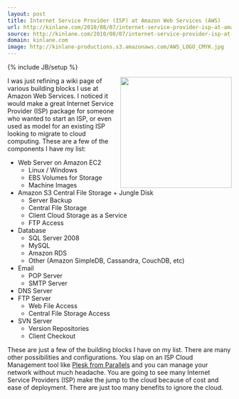```yaml
---
layout: post
title: Internet Service Provider (ISP) at Amazon Web Services (AWS)
url: http://kinlane.com/2010/08/07/internet-service-provider-isp-at-amazon-web-services-aws/
source: http://kinlane.com/2010/08/07/internet-service-provider-isp-at-amazon-web-services-aws/
domain: kinlane.com
image: http://kinlane-productions.s3.amazonaws.com/AWS_LOGO_CMYK.jpg
---
```

{% include JB/setup %}

<p>
     <img class="alignnone c1" title="Amazon Web Services" src="http://kinlane-productions.s3.amazonaws.com/AWS_LOGO_CMYK.jpg" alt="" width="250" align="right" />I was just refining a wiki page of various building blocks I use at Amazon Web Services. I noticed it would make a great Internet Service Provider (ISP) package for someone who wanted to start an ISP, or even used as model for an existing ISP looking to migrate to cloud computing. These are a few of the components I have my list:
</p>
<ul class="mainlist">
     <li>Web Server on Amazon EC2
          <ul class="mainlist">
               <li>Linux / Windows
               </li>
               <li>EBS Volumes for Storage
               </li>
               <li>Machine Images
               </li>
          </ul>
     </li>
     <li>Amazon S3 Central File Storage + Jungle Disk
          <ul class="mainlist">
               <li>Server Backup
               </li>
               <li>Central File Storage
               </li>
               <li>Client Cloud Storage as a Service
               </li>
               <li>FTP Access
               </li>
          </ul>
     </li>
     <li>Database
          <ul class="mainlist">
               <li>SQL Server 2008
               </li>
               <li>MySQL
               </li>
               <li>Amazon RDS
               </li>
               <li>Other (Amazon SimpleDB, Cassandra, CouchDB, etc)
               </li>
          </ul>
     </li>
     <li>Email
          <ul class="mainlist">
               <li>POP Server
               </li>
               <li>SMTP Server
               </li>
          </ul>
     </li>
     <li>DNS Server
     </li>
     <li>FTP Server
          <ul class="mainlist">
               <li>Web File Access
               </li>
               <li>Central File Storage Access
               </li>
          </ul>
     </li>
     <li>SVN Server
          <ul class="mainlist">
               <li>Version Repositories
               </li>
               <li>Client Checkout
               </li>
          </ul>
     </li>
</ul>
<p>
     These are just a few of the building blocks I have on my list. There are many other possibilities and configurations. You slap on an ISP Cloud Management tool like <a href="http://www.parallels.com/store/plesk/" target="_blank">Plesk from Parallels</a> and you can manage your network without much headache. You are going to see many Internet Service Providers (ISP) make the jump to the cloud because of cost and ease of deployment. There are just too many benefits to ignore the cloud.
</p>